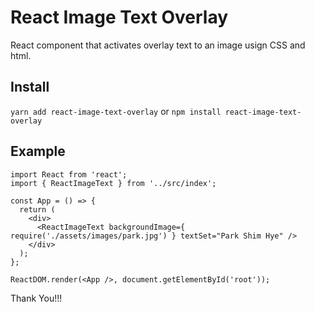 # React Image Text Overlay

React component that activates overlay text to an image usign CSS and html.

## Install
`yarn add react-image-text-overlay` or `npm install react-image-text-overlay`

## Example

```
import React from 'react';
import { ReactImageText } from '../src/index';

const App = () => {
  return (
    <div>
      <ReactImageText backgroundImage={ require('./assets/images/park.jpg') } textSet="Park Shim Hye" />
    </div>
  );
};

ReactDOM.render(<App />, document.getElementById('root'));

```

Thank You!!!